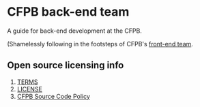 # CFPB back-end team

A guide for back-end development at the CFPB.

(Shamelessly following in the footsteps of CFPB's [front-end team](https://github.com/cfpb/front-end).

## Open source licensing info
1. [TERMS](TERMS.md)
2. [LICENSE](LICENSE)
3. [CFPB Source Code Policy](https://github.com/cfpb/source-code-policy/)


